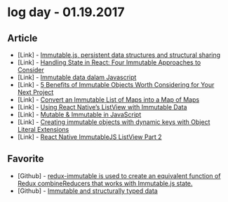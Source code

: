 # log day - 01.19.2017

## Article

- \[Link\] - [Immutable.js, persistent data structures and structural sharing](https://medium.com/@dtinth/immutable-js-persistent-data-structures-and-structural-sharing-6d163fbd73d2)
- \[Link\] - [Handling State in React: Four Immutable Approaches to Consider](https://medium.com/@housecor/handling-state-in-react-four-immutable-approaches-to-consider-d1f5c00249d5)
- \[Link\] - [Immutable data dalam Javascript](https://medium.com/@sastranababan/immutable-data-dalam-javascript-db6c70b7daa0)
- \[Link\] - [5 Benefits of Immutable Objects Worth Considering for Your Next Project](https://hackernoon.com/5-benefits-of-immutable-objects-worth-considering-for-your-next-project-f98e7e85b6ac)
- \[Link\] - [Convert an Immutable List of Maps into a Map of Maps](https://medium.com/@harrygogonis/convert-an-immutable-list-of-maps-into-a-map-of-maps-ac6a83a472ea)
- \[Link\] - [Using React Native’s ListView with Immutable Data](https://medium.com/@cooperka/react-native-immutable-listview-6075b7e27665)
- \[Link\] - [Mutable & Immutable in JavaScript](https://medium.com/nodejs-tips/mutable-immutable-in-javascript-988cc5c1f9a3)
- \[Link\] - [Creating immutable objects with dynamic keys with Object Literal Extensions](https://medium.com/@nobita_/creating-immutable-objects-with-dynamic-keys-with-object-literal-extensions-6e1032507cfe)
- \[Link\] - [React Native ImmutableJS ListView Part 2](https://medium.com/@dalejefferson/react-native-immutablejs-listview-datasource-part-2-cf072df71c8)

## Favorite

- \[Github\] - [redux-immutable is used to create an equivalent function of Redux combineReducers that works with Immutable.js state.](https://github.com/gajus/redux-immutable)
- \[Github\] - [Immutable and structurally typed data](https://github.com/typed-immutable/typed-immutable)
